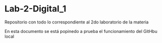 # Lab-2-Digital_1
Repositorio con todo lo correspondiente al 2do laboratorio de la materia

En esta documento se está popinedo a prueba el funcionamiento del GitHbu local